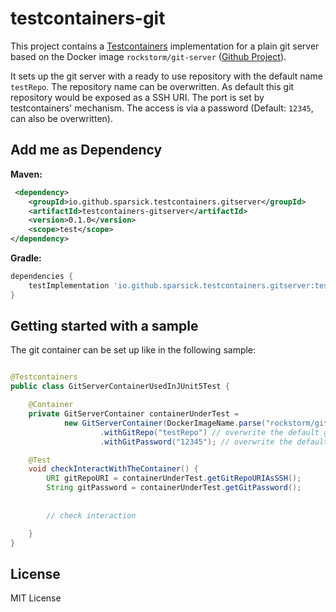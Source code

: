 # testcontainers-git

This project contains a [Testcontainers](https://www.testcontainers.org/) implementation for a plain git server based on the Docker image `rockstorm/git-server` ([Github Project](https://github.com/rockstorm101/git-server-docker)).

It sets up the git server with a ready to use repository with the default name `testRepo`. 
The repository name can be overwritten.
As default this git repository would be exposed as a SSH URI. 
The port is set by testcontainers' mechanism.
The access is via a password (Default: `12345`, can also be overwritten).

## Add me as Dependency


**Maven:**
```xml
 <dependency>
    <groupId>io.github.sparsick.testcontainers.gitserver</groupId>
    <artifactId>testcontainers-gitserver</artifactId>
    <version>0.1.0</version>
    <scope>test</scope>
</dependency>
```

**Gradle:**
```groovy
dependencies {
    testImplementation 'io.github.sparsick.testcontainers.gitserver:testcontainers-gitserver:0.1.0'
}
```

## Getting started with a sample

The git container can be set up like in the following sample:

````java

@Testcontainers
public class GitServerContainerUsedInJUnit5Test {

    @Container
    private GitServerContainer containerUnderTest = 
            new GitServerContainer(DockerImageName.parse("rockstorm/git-server:2.38"))
                    .withGitRepo("testRepo") // overwrite the default git repository name
                    .withGitPassword("12345"); // overwrite the default git password

    @Test
    void checkInteractWithTheContainer() {
        URI gitRepoURI = containerUnderTest.getGitRepoURIAsSSH(); 
        String gitPassword = containerUnderTest.getGitPassword();
        
        
        // check interaction

    }
}
````

## License

MIT License




